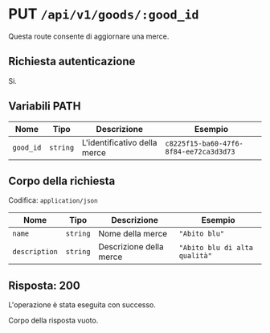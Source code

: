 # PUT `/api/v1/goods/:good_id`

Questa route consente di aggiornare una merce.

## Richiesta autenticazione

Si.

## Variabili PATH

| Nome | Tipo | Descrizione | Esempio |
| --------- | -------- | ---------------------------- | -------------------------------------- |
| `good_id` | `string` | L'identificativo della merce | `c8225f15-ba60-47f6-8f84-ee72ca3d3d73` |

## Corpo della richiesta

Codifica: `application/json`

| Nome | Tipo | Descrizione | Esempio |
| ------------- | -------- | ----------------------- | ----------------------------- |
| `name` | `string` | Nome della merce | `"Abito blu"` |
| `description` | `string` | Descrizione della merce | `"Abito blu di alta qualità"` |

## Risposta: 200

L'operazione è stata eseguita con successo.

Corpo della risposta vuoto.
